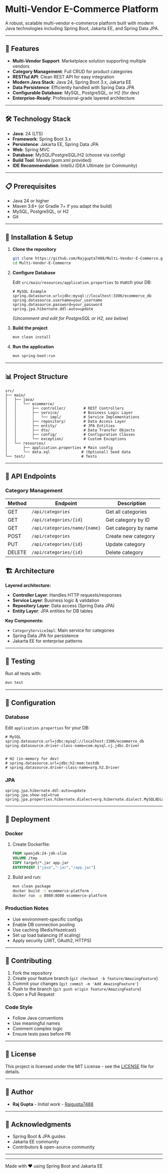 # Multi-Vendor E-Commerce Platform

A robust, scalable multi-vendor e-commerce platform built with modern Java technologies including Spring Boot, Jakarta EE, and Spring Data JPA.

---

## 🚀 Features

- **Multi-Vendor Support**: Marketplace solution supporting multiple vendors
- **Category Management**: Full CRUD for product categories
- **RESTful API**: Clean REST API for easy integration
- **Modern Java Stack**: Java 24, Spring Boot 3.x, Jakarta EE
- **Data Persistence**: Efficiently handled with Spring Data JPA
- **Configurable Database**: MySQL, PostgreSQL, or H2 (for dev)
- **Enterprise-Ready**: Professional-grade layered architecture

---

## 🛠 Technology Stack

- **Java**: 24 (LTS)
- **Framework**: Spring Boot 3.x
- **Persistence**: Jakarta EE, Spring Data JPA
- **Web**: Spring MVC
- **Database**: MySQL/PostgreSQL/H2 (choose via config)
- **Build Tool**: Maven (pom.xml provided)
- **IDE Recommendation**: IntelliJ IDEA Ultimate (or Community)

---

## 📋 Prerequisites

- Java 24 or higher
- Maven 3.6+ (or Gradle 7+ if you adapt the build)
- MySQL, PostgreSQL, or H2
- Git

---

## 🔧 Installation & Setup

1. **Clone the repository**

   ```bash
   git clone https://github.com/Rajgupta7488/Multi-Vendor-E-Commerce.git
   cd Multi-Vendor-E-Commerce
   ```

2. **Configure Database**

   Edit `src/main/resources/application.properties` to match your DB:

   ```properties
   # MySQL Example
   spring.datasource.url=jdbc:mysql://localhost:3306/ecommerce_db
   spring.datasource.username=your_username
   spring.datasource.password=your_password
   spring.jpa.hibernate.ddl-auto=update
   ```

   *(Uncomment and edit for PostgreSQL or H2, see below)*

3. **Build the project**

   ```bash
   mvn clean install
   ```

4. **Run the application**

   ```bash
   mvn spring-boot:run
   ```



---

## 📊 Project Structure

```
src/
├── main/
│   ├── java/
│   │   └── ecommerce/
│   │       ├── controller/        # REST Controllers
│   │       ├── service/           # Business Logic Layer
│   │       │   └── impl/          # Service Implementations
│   │       ├── repository/        # Data Access Layer
│   │       ├── entity/            # JPA Entities
│   │       ├── dto/               # Data Transfer Objects
│   │       ├── config/            # Configuration Classes
│   │       └── exception/         # Custom Exceptions
│   └── resources/
│       ├── application.properties # Main config
│       └── data.sql              # (Optional) Seed data
└── test/                         # Tests
```

---

## 🔄 API Endpoints

### Category Management

| Method | Endpoint                              | Description             |
|--------|---------------------------------------|-------------------------|
| GET    | `/api/categories`                     | Get all categories      |
| GET    | `/api/categories/{id}`                | Get category by ID      |
| GET    | `/api/categories/name/{name}`         | Get category by name    |
| POST   | `/api/categories`                     | Create new category     |
| PUT    | `/api/categories/{id}`                | Update category         |
| DELETE | `/api/categories/{id}`                | Delete category         |


## 🏗 Architecture

**Layered architecture:**
- **Controller Layer**: Handles HTTP requests/responses
- **Service Layer**: Business logic & validation
- **Repository Layer**: Data access (Spring Data JPA)
- **Entity Layer**: JPA entities for DB tables

**Key Components:**
- `CategoryServiceImpl`: Main service for categories
- Spring Data JPA for persistence
- Jakarta EE for enterprise patterns

---

## 🧪 Testing

Run all tests with:

```bash
mvn test
```

---

## 📝 Configuration

### Database

Edit `application.properties` for your DB:

```properties
# MySQL
spring.datasource.url=jdbc:mysql://localhost:3306/ecommerce_db
spring.datasource.driver-class-name=com.mysql.cj.jdbc.Driver


# H2 (in-memory for dev)
# spring.datasource.url=jdbc:h2:mem:testdb
# spring.datasource.driver-class-name=org.h2.Driver
```

### JPA

```properties
spring.jpa.hibernate.ddl-auto=update
spring.jpa.show-sql=true
spring.jpa.properties.hibernate.dialect=org.hibernate.dialect.MySQL8Dialect
```

---

## 🚀 Deployment

### Docker

1. Create Dockerfile:

   ```dockerfile
   FROM openjdk:24-jdk-slim
   VOLUME /tmp
   COPY target/*.jar app.jar
   ENTRYPOINT ["java","-jar","/app.jar"]
   ```

2. Build and run:

   ```bash
   mvn clean package
   docker build -t ecommerce-platform .
   docker run -p 8080:8080 ecommerce-platform
   ```

### Production Notes

- Use environment-specific configs
- Enable DB connection pooling
- Use caching (Redis/Hazelcast)
- Set up load balancing (if scaling)
- Apply security (JWT, OAuth2, HTTPS)

---

## 🤝 Contributing

1. Fork the repository
2. Create your feature branch (`git checkout -b feature/AmazingFeature`)
3. Commit your changes (`git commit -m 'Add AmazingFeature'`)
4. Push to the branch (`git push origin feature/AmazingFeature`)
5. Open a Pull Request

### Code Style

- Follow Java conventions
- Use meaningful names
- Comment complex logic
- Ensure tests pass before PR

---

## 📄 License

This project is licensed under the MIT License - see the [LICENSE](LICENSE) file for details.

---

## 👥 Author

- **Raj Gupta** - _Initial work_ - [Rajgupta7488](https://github.com/Rajgupta7488)

---

## 🙏 Acknowledgments

- Spring Boot & JPA guides 
- Jakarta EE community
- Contributors & open-source community

---

---

Made with ❤️ using Spring Boot and Jakarta EE
